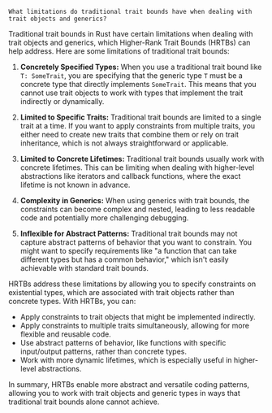 ```
What limitations do traditional trait bounds have when dealing with trait objects and generics?
```


Traditional trait bounds in Rust have certain limitations when dealing with trait objects and generics, which Higher-Rank Trait Bounds (HRTBs) can help address. Here are some limitations of traditional trait bounds:

1. **Concretely Specified Types:** When you use a traditional trait bound like `T: SomeTrait`, you are specifying that the generic type `T` must be a concrete type that directly implements `SomeTrait`. This means that you cannot use trait objects to work with types that implement the trait indirectly or dynamically.

2. **Limited to Specific Traits:** Traditional trait bounds are limited to a single trait at a time. If you want to apply constraints from multiple traits, you either need to create new traits that combine them or rely on trait inheritance, which is not always straightforward or applicable.

3. **Limited to Concrete Lifetimes:** Traditional trait bounds usually work with concrete lifetimes. This can be limiting when dealing with higher-level abstractions like iterators and callback functions, where the exact lifetime is not known in advance.

4. **Complexity in Generics:** When using generics with trait bounds, the constraints can become complex and nested, leading to less readable code and potentially more challenging debugging.

5. **Inflexible for Abstract Patterns:** Traditional trait bounds may not capture abstract patterns of behavior that you want to constrain. You might want to specify requirements like "a function that can take different types but has a common behavior," which isn't easily achievable with standard trait bounds.

HRTBs address these limitations by allowing you to specify constraints on existential types, which are associated with trait objects rather than concrete types. With HRTBs, you can:

- Apply constraints to trait objects that might be implemented indirectly.
- Apply constraints to multiple traits simultaneously, allowing for more flexible and reusable code.
- Use abstract patterns of behavior, like functions with specific input/output patterns, rather than concrete types.
- Work with more dynamic lifetimes, which is especially useful in higher-level abstractions.

In summary, HRTBs enable more abstract and versatile coding patterns, allowing you to work with trait objects and generic types in ways that traditional trait bounds alone cannot achieve.